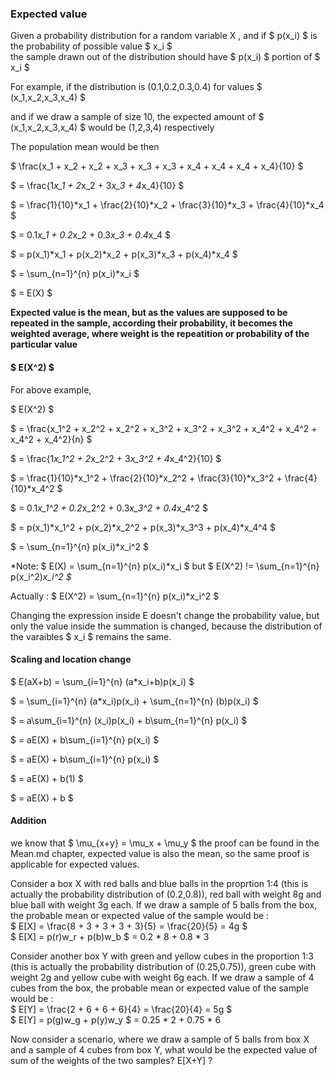 ### Expected value  

Given a probability distribution for a random variable X , and if $ p(x_i) $  is the probability of possible value $ x_i $  
the sample drawn out of the distribution should have $ p(x_i) $ portion of $ x_i $  

For example, if the distribution is (0.1,0.2,0.3,0.4) for values $ (x_1,x_2,x_3,x_4) $  

and if we draw a sample of size 10, the expected amount of $ (x_1,x_2,x_3,x_4) $ would be (1,2,3,4) respectively  

The population mean would be then  

$ \frac{x_1 + x_2 + x_2 + x_3 + x_3 + x_3 + x_4 + x_4 + x_4 + x_4}{10}  $  

$ = \frac{1*x_1 + 2*x_2 + 3*x_3 + 4*x_4}{10}  $  

$ = \frac{1}{10}*x_1 + \frac{2}{10}*x_2 + \frac{3}{10}*x_3 + \frac{4}{10}*x_4 $  

$ = 0.1*x_1 +  0.2*x_2 + 0.3*x_3 + 0.4*x_4 $

$ = p(x_1)*x_1 +  p(x_2)*x_2 + p(x_3)*x_3 + p(x_4)*x_4 $  

$ = \sum_{n=1}^{n} p(x_i)*x_i  $  

$ = E(X) $  

**Expected value is the mean, but as the values are supposed to be repeated in the sample, according their probability, it becomes the weighted average, where weight is the repeatition or probability of the particular value**

#### $ E(X^2) $

For above example,    

$ E(X^2) $  

$ = \frac{x_1^2 +  x_2^2 + x_2^2 + x_3^2 +  x_3^2 +  x_3^2 +  x_4^2 +  x_4^2 +  x_4^2 + x_4^2}{n} $  

$ = \frac{1*x_1^2 + 2*x_2^2 + 3*x_3^2 + 4*x_4^2}{10}  $  

$ = \frac{1}{10}*x_1^2 + \frac{2}{10}*x_2^2 + \frac{3}{10}*x_3^2 + \frac{4}{10}*x_4^2 $  

$ = 0.1*x_1^2 +  0.2*x_2^2 + 0.3*x_3^2 + 0.4*x_4^2 $  

$ = p(x_1)*x_1^2 +  p(x_2)*x_2^2 + p(x_3)*x_3^3 + p(x_4)*x_4^4 $  

$ = \sum_{n=1}^{n} p(x_i)*x_i^2  $ 

*Note: $ E(X) = \sum_{n=1}^{n} p(x_i)*x_i $ but $ E(X^2) != \sum_{n=1}^{n} p(x_i^2)*x_i^2 $*  

Actually : $ E(X^2) = \sum_{n=1}^{n} p(x_i)*x_i^2 $  

Changing the expression inside E doesn't change the probability value, but only the value inside the summation is changed, because the distribution of the varaibles $ x_i $ remains the same.

#### Scaling and location change

$ E(aX+b) = \sum_{i=1}^{n} (a*x_i+b)p(x_i) $  

$ = \sum_{i=1}^{n} (a*x_i)p(x_i) + \sum_{n=1}^{n} (b)p(x_i) $  

$ = a\sum_{i=1}^{n} (x_i)p(x_i) + b\sum_{n=1}^{n} p(x_i) $  

$ = aE(X) + b\sum_{i=1}^{n} p(x_i) $  

$ = aE(X) + b\sum_{i=1}^{n} p(x_i) $  

$ = aE(X) + b(1) $  

$ = aE(X) + b $   

#### Addition 

we know that $ \mu_{x+y} = \mu_x + \mu_y $ the proof can be found in the Mean.md chapter, expected value is also the mean, so the same proof is applicable for expected values.

Consider a box X with red balls and blue balls in the proprtion 1:4 (this is actually the probability distribution of (0.2,0.8)), red ball with weight 8g and blue ball with weight 3g each. If we draw a sample of 5 balls from the box, the probable mean or expected value of the sample would be :  
$ E[X] = \frac{8 + 3 + 3 + 3 + 3}{5} = \frac{20}{5} = 4g $  
$ E[X] = p(r)w_r + p(b)w_b $ = 0.2 * 8 + 0.8 * 3

Consider another box Y with green and yellow cubes in the proportion 1:3 (this is actually the probability distribution of (0.25,0.75)), green cube with weight 2g and yellow cube with weight 6g each. If we draw a sample of 4 cubes from the box, the probable mean or expected value of the sample would be :  
$ E[Y] = \frac{2 + 6 + 6 + 6}{4} = \frac{20}{4} = 5g $  
$ E[Y] = p(g)w_g + p(y)w_y $ = 0.25 * 2 + 0.75 * 6  

Now consider a scenario, where we draw a sample of 5 balls from box X and a sample of 4 cubes from box Y, what would be the expected value of sum of the weights of the two samples? E[X+Y] ?  







